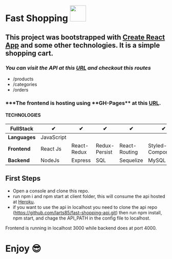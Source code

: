 # Fast Shopping <a href='https://larts85.github.io/fast-shopping-client'><img src="https://github.com/larts85/fast-shopping-client/blob/master/public/shopping-cart.svg" width="50px" /></a>

## This project was bootstrapped with [Create React App](https://github.com/facebook/create-react-app) and some other technologies. It is a simple shopping cart.

### **_You can visit the API at this <a href='https://ultra-fast-shopping.herokuapp.com/'>URL</a> and checkout this routes_**

- /products
- /categories
- /orders

### **\*The frontend is hosting using **GH-Pages\*\* at this <a href='https://larts85.github.io/fast-shopping-client'>URL</a>.

#### TECHNOLOGIES

| **FullStack** | ✔          | ✔           | ✔             | ✔             | ✔                 | ✔           |
| ------------- | ---------- | ----------- | ------------- | ------------- | ----------------- | ----------- |
| **Languages** | JavaScript |             |               |               |                   |             |
| **Frontend**  | React Js   | React-Redux | Redux-Persist | React-Routing | Styled-Components | Material UI |
| **Backend**   | NodeJs     | Express     | SQL           | Sequelize     | MySQL             |             |

## First Steps

- Open a console and clone this repo.
- run npm i and npm start at client folder, this will consume the api hosted at <a href='https://heroku.com'>Heroku<a/>.
- if you want to use the api in localhost you need to clone the api repo (https://github.com/larts85/fast-shopping-api.git) then run npm install, npm start, and chage the API_PATH in the config file to localhost.

Frontend is running in localhost 3000 while backend does at port 4000.

# Enjoy 😎
